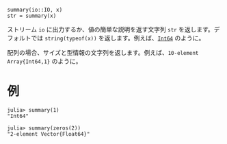 ```
summary(io::IO, x)
str = summary(x)
```

ストリーム `io` に出力するか、値の簡単な説明を返す文字列 `str` を返します。デフォルトでは `string(typeof(x))` を返します。例えば、[`Int64`](@ref) のように。

配列の場合、サイズと型情報の文字列を返します。例えば、`10-element Array{Int64,1}` のように。

# 例

```jldoctest
julia> summary(1)
"Int64"

julia> summary(zeros(2))
"2-element Vector{Float64}"
```
